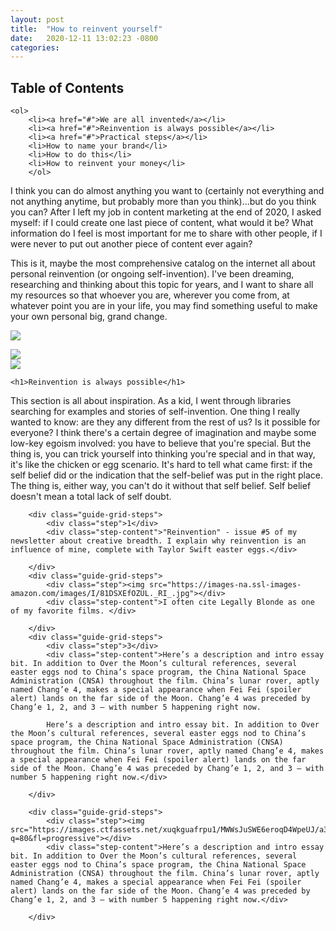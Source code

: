 ```yaml
---
layout: post
title:  "How to reinvent yourself"
date:   2020-12-11 13:02:23 -0800
categories: 
---
```

<div class="guide-toc">
    <h2>Table of Contents</h2>

    <ol>
        <li><a href="#">We are all invented</a></li>
        <li><a href="#">Reinvention is always possible</a></li>
        <li><a href="#">Practical steps</a></li>
        <li>How to name your brand</li>
        <li>How to do this</li>
        <li>How to reinvent your money</li>
        </ol>
</div>




<div class="guide-intro"><p>I think you can do almost anything you want to (certainly not everything and not anything anytime, but probably more than you think)...but do you think you can? After I left my job in content marketing at the end of 2020, I asked myself: if I could create one last piece of content, what would it be? What information do I feel is most important for me to share with other people, if I were never to put out another piece of content ever again?</p>
<p>This is it, maybe the most comprehensive catalog on the internet all about personal reinvention (or ongoing self-invention). I've been dreaming, researching and thinking about this topic for years, and I want to share all my resources so that whoever you are, wherever you come from, at whatever point you are in your life, you may find something useful to make your own personal big, grand change. </p></div>


<div class="post-section">
 <div class="post-image">
        <img src="https://images.ctfassets.net/xuqkguafrpu1/MWWsJuSWE6eroqD4WpeUJ/a3f4e9d01e59002cb80d41b50e81e28e/6_OverTheMoon_FeiMoon.jpg?q=80&fl=progressive">
    </div>
  <p>  </p>

  



</div>
<div class="post-section">
 <div class="post-image">
        <img src="https://images.ctfassets.net/xuqkguafrpu1/MWWsJuSWE6eroqD4WpeUJ/a3f4e9d01e59002cb80d41b50e81e28e/6_OverTheMoon_FeiMoon.jpg?q=80&fl=progressive">
    </div>


</div>

<div class="post-section">
    <div class="post-image">
        <img src="https://images.ctfassets.net/xuqkguafrpu1/MWWsJuSWE6eroqD4WpeUJ/a3f4e9d01e59002cb80d41b50e81e28e/6_OverTheMoon_FeiMoon.jpg?q=80&fl=progressive">
    </div>

    <h1>Reinvention is always possible</h1>

<p>This section is all about inspiration. As a kid, I went through libraries searching for examples and stories of self-invention. One thing I really wanted to know: are they any different from the rest of us? Is it possible for everyone? I think there's a certain degree of imagination and maybe some low-key egoism involved: you have to believe that you're special. But the thing is, you can trick yourself into thinking you're special and in that way, it's like the chicken or egg scenario. It's hard to tell what came first: if the self belief did or the indication that the self-belief was put in the right place. The thing is, either way, you can't do it without that self belief. Self belief doesn't mean a total lack of self doubt.   </p>

        <div class="guide-grid-steps">
            <div class="step">1</div>
            <div class="step-content">"Reinvention" - issue #5 of my newsletter about creative breadth. I explain why reinvention is an influence of mine, complete with Taylor Swift easter eggs.</div>
            
        </div>
        <div class="guide-grid-steps">
            <div class="step"><img src="https://images-na.ssl-images-amazon.com/images/I/81DSXEfOZUL._RI_.jpg"></div>
            <div class="step-content">I often cite Legally Blonde as one of my favorite films. </div>
            
        </div>
        <div class="guide-grid-steps">
            <div class="step">3</div>
            <div class="step-content">Here’s a description and intro essay bit. In addition to Over the Moon’s cultural references, several easter eggs nod to China’s space program, the China National Space Administration (CNSA) throughout the film. China’s lunar rover, aptly named Chang’e 4, makes a special appearance when Fei Fei (spoiler alert) lands on the far side of the Moon. Chang’e 4 was preceded by Chang’e 1, 2, and 3 — with number 5 happening right now.
            
            Here’s a description and intro essay bit. In addition to Over the Moon’s cultural references, several easter eggs nod to China’s space program, the China National Space Administration (CNSA) throughout the film. China’s lunar rover, aptly named Chang’e 4, makes a special appearance when Fei Fei (spoiler alert) lands on the far side of the Moon. Chang’e 4 was preceded by Chang’e 1, 2, and 3 — with number 5 happening right now.</div>
            
        </div>

        <div class="guide-grid-steps">
            <div class="step"><img src="https://images.ctfassets.net/xuqkguafrpu1/MWWsJuSWE6eroqD4WpeUJ/a3f4e9d01e59002cb80d41b50e81e28e/6_OverTheMoon_FeiMoon.jpg?q=80&fl=progressive"></div>
            <div class="step-content">Here’s a description and intro essay bit. In addition to Over the Moon’s cultural references, several easter eggs nod to China’s space program, the China National Space Administration (CNSA) throughout the film. China’s lunar rover, aptly named Chang’e 4, makes a special appearance when Fei Fei (spoiler alert) lands on the far side of the Moon. Chang’e 4 was preceded by Chang’e 1, 2, and 3 — with number 5 happening right now.</div>
            
        </div>
</div>